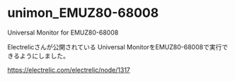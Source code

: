 # unimon_EMUZ80-68008
Universal Monitor for EMUZ80-68008

Electrelicさんが公開されている Universal MonitorをEMUZ80-68008で実行できるようにしました。

https://electrelic.com/electrelic/node/1317
